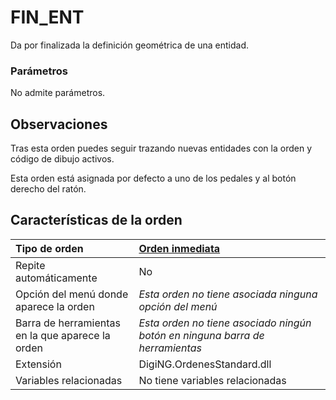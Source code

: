 # FIN\_ENT

Da por finalizada la definición geométrica de una entidad.

### Parámetros

No admite parámetros.

## Observaciones

Tras esta orden puedes seguir trazando nuevas entidades con la orden y código de dibujo activos.

Esta orden está asignada por defecto a uno de los pedales y al botón derecho del ratón.

## Características de la orden

| Tipo de orden | [Orden inmediata](fin-ent.md) |
| :--- | :--- |
| Repite automáticamente | No |
| Opción del menú donde aparece la orden | _Esta orden no tiene asociada ninguna opción del menú_ |
| Barra de herramientas en la que aparece la orden | _Esta orden no tiene asociado ningún botón en ninguna barra de herramientas_ |
| Extensión | DigiNG.OrdenesStandard.dll |
| Variables relacionadas | No tiene variables relacionadas |

